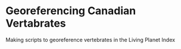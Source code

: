 # Georeferencing Canadian Vertabrates
Making scripts to georeference vertebrates in the Living Planet Index
